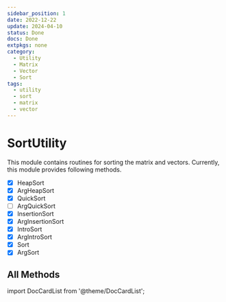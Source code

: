 ```yaml
---
sidebar_position: 1
date: 2022-12-22
update: 2024-04-10 
status: Done
docs: Done
extpkgs: none
category:
  - Utility
  - Matrix
  - Vector
  - Sort
tags:
  - utility
  - sort
  - matrix
  - vector
---
```


# SortUtility

This module contains routines for sorting the matrix and vectors. Currently, this module provides following methods.

- [x] HeapSort
- [x] ArgHeapSort
- [x] QuickSort
- [ ] ArgQuickSort
- [x] InsertionSort
- [x] ArgInsertionSort
- [x] IntroSort
- [x] ArgIntroSort
- [x] Sort
- [x] ArgSort

## All Methods

import DocCardList from '@theme/DocCardList';

<DocCardList />
